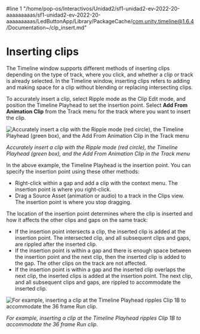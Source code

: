 #line 1 "/home/pop-os/Interactivos/Unidad2/sf1-unidad2-ev-2022-20-aaaaaaaaas/sf1-unidad2-ev-2022-20-aaaaaaaaas/LedButtonApp/Library/PackageCache/com.unity.timeline@1.6.4/Documentation~/clp_insert.md"
# Inserting clips

The Timeline window supports different methods of inserting clips depending on the type of track, where you click, and whether a clip or track is already selected. In the Timeline window, inserting clips refers to adding and making space for a clip without blending or replacing intersecting clips.

To accurately insert a clip, select Ripple mode as the Clip Edit mode, and position the Timeline Playhead to set the insertion point. Select **Add From Animation Clip** from the Track menu for the track where you want to insert the clip.

![Accurately insert a clip with the Ripple mode (red circle), the Timeline Playhead (green box), and the Add From Animation Clip in the Track menu](images/timeline_clips_view_inserting_before.png)

_Accurately insert a clip with the Ripple mode (red circle), the Timeline Playhead (green box), and the Add From Animation Clip in the Track menu_

In the above example, the Timeline Playhead is the insertion point. You can specify the insertion point using these other methods:

* Right-click within a gap and add a clip with the context menu. The insertion point is where you right-click.
* Drag a Source Asset (animation or audio) to a track in the Clips view. The insertion point is where you stop dragging.

The location of the insertion point determines where the clip is inserted and how it affects the other clips and gaps on the same track:

* If the insertion point intersects a clip, the inserted clip is added at the insertion point. The intersected clip, and all subsequent clips and gaps, are rippled after the inserted clip.
* If the insertion point is within a gap and there is enough space between the insertion point and the next clip, then the inserted clip is added to the gap. The other clips on the track are not affected.
* If the insertion point is within a gap and the inserted clip overlaps the next clip, the inserted clips is added at the insertion point. The next clip, and all subsequent clips and gaps, are rippled to accommodate the inserted clip.

![For example, inserting a clip at the Timeline Playhead ripples Clip 1B to accommodate the 36 frame Run clip.](images/timeline_clips_view_inserting_after.png)

_For example, inserting a clip at the Timeline Playhead ripples Clip 1B to accommodate the 36 frame Run clip._
